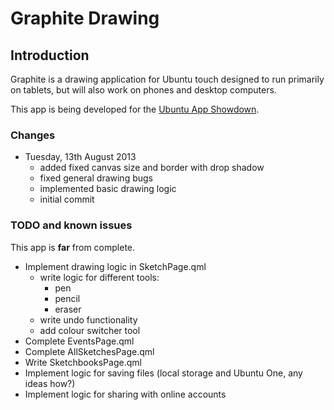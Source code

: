 Graphite Drawing
================

Introduction
------------

Graphite is a drawing application for Ubuntu touch designed to run primarily on tablets, but will also work on phones and desktop computers.

This app is being developed for the [Ubuntu App Showdown](http://developer.ubuntu.com/showdown/).

### Changes ###

* Tuesday, 13th August 2013
    + added fixed canvas size and border with drop shadow
    + fixed general drawing bugs
    + implemented basic drawing logic
    + initial commit

### TODO and known issues ###

This app is **far** from complete.

* Implement drawing logic in SketchPage.qml
    + write logic for different tools:
        * pen
        * pencil
        * eraser
    + write undo functionality
    + add colour switcher tool
* Complete EventsPage.qml
* Complete AllSketchesPage.qml
* Write SketchbooksPage.qml
* Implement logic for saving files (local storage and Ubuntu One, any ideas how?)
* Implement logic for sharing with online accounts
